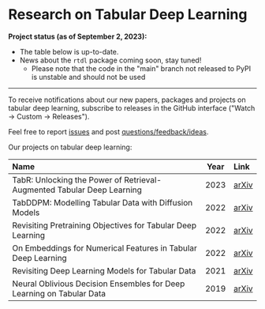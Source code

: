 # Research on Tabular Deep Learning

**Project status (as of September 2, 2023):**
- The table below is up-to-date.
- News about the `rtdl` package coming soon, stay tuned!
    - Please note that the code in the "main" branch not released to PyPI is unstable and should not be used

---

To receive notifications about our new papers, packages and projects on tabular deep learning, subscribe to releases in the GitHub interface ("Watch -> Custom -> Releases").

Feel free to report [issues](https://github.com/Yura52/rtdl/issues) and post [questions/feedback/ideas](https://github.com/Yura52/rtdl/discussions).

Our projects on tabular deep learning:

| Name                                                                   | Year  | Link                                      |
| :--------------------------------------------------------------------- | :---: | :---------------------------------------- |
| TabR: Unlocking the Power of Retrieval-Augmented Tabular Deep Learning | 2023  | [arXiv](https://arxiv.org/abs/2307.14338) |
| TabDDPM: Modelling Tabular Data with Diffusion Models                  | 2022  | [arXiv](https://arxiv.org/abs/2209.15421) |
| Revisiting Pretraining Objectives for Tabular Deep Learning            | 2022  | [arXiv](https://arxiv.org/abs/2207.03208) |
| On Embeddings for Numerical Features in Tabular Deep Learning          | 2022  | [arXiv](https://arxiv.org/abs/2203.05556) |
| Revisiting Deep Learning Models for Tabular Data                       | 2021  | [arXiv](https://arxiv.org/abs/2106.11959) |
| Neural Oblivious Decision Ensembles for Deep Learning on Tabular Data  | 2019  | [arXiv](https://arxiv.org/abs/1909.06312) |
